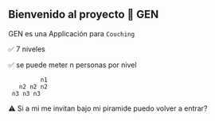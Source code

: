 ## Bienvenido al proyecto 👋 GEN

GEN es una Applicación para `Couching`

✅ 7 niveles

✅ se puede meter n personas por nivel

             n1
       n2 n2 n2
     n3 n3 n3 

⚠️ Si a mi me invitan bajo mi piramide puedo volver a entrar?


